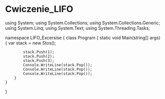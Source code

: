 # Cwiczenie_LIFO

using System;
using System.Collections;
using System.Collections.Generic;
using System.Linq;
using System.Text;
using System.Threading.Tasks;

namespace LIFO_Excersise
{
    class Program
    {
        static void Main(string[] args)
        {
            var stack = new Stos();

            stack.Push(1);
            stack.Push(2);
            stack.Push(3);
            Console.WriteLine(stack.Pop());
            Console.WriteLine(stack.Pop());
            Console.WriteLine(stack.Pop());
        }
    }
}
